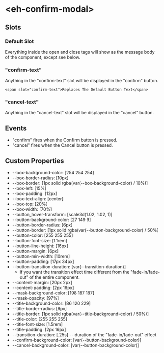# &lt;eh-confirm-modal&gt;

## Slots
### Default Slot
Everything inside the open and close tags will show as the message body of the
component, except see below.

### "confirm-text"
Anything in the "confirm-text" slot will be displayed in the "confirm" button.
```
<span slot="confirm-text">Replaces The Default Button Text</span>
```

### "cancel-text"
Anything in the "cancel-text" slot will be displayed in the "cancel" button.

## Events
* "confirm" fires when the Confirm button is pressed.
* "cancel" fires when the Cancel button is pressed.

## Custom Properties
* --box-background-color: [254 254 254]
* --box-border-radius: [10px]
* --box-border: [1px solid rgba(var(--box-background-color) / 10%)]
* --box-left: [15%]
* --box-padding: [12px]
* --box-text-align: [center]
* --box-top: [20%]
* --box-width: [70%]
* --button_hover-transform: [scale3d(1.02, 1.02, 1)]
* --button-background-color: [27 149 9]
* --button-border-radius: [6px]
* --button-border: [1px solid rgba(var(--button-background-color) / 50%]
* --button-color: [255 255 255]
* --button-font-size: [1.1rem]
* --button-line-height: [16px]
* --button-margin: [6px]
* --button-min-width: [10rem]
* --button-padding: [17px 34px]
* --button-transition-duration: [var(--transition-duration)]
  * if you want the transition effect time different from the "fade-in/fade-out" of the entire component.
* --content-margin: [20px 2px]
* --content-padding: [2px 16px]
* --mask-background-color: [198 187 187]
* --mask-opacity: [97%]
* --title-background-color: [86 120 229]
* --title-border-radius: [6px]
* --title-border: [1px solid rgba(var(--title-background-color) / 50%)]
* --title-color: [255 255 255]
* --title-font-size: [1.5rem]
* --title-padding: [2px 16px]
* --transition-duration: [.25s] -- duration of the "fade-in/fade-out" effect
* --confirm-background-color: [var(--button-background-color)]
* --cancel-background-color: [var(--button-background-color)]

